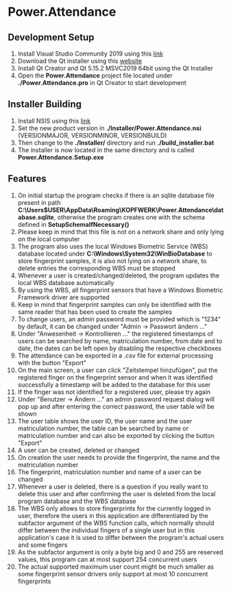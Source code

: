 # Power.Attendance

## Development Setup
1. Install Visual Studio Community 2019 using this [link](https://visualstudio.microsoft.com/de/vs/older-downloads/)
2. Download the Qt installer using this [website](https://www.qt.io/download)
3. Install Qt Creator and Qt 5.15.2 MSVC2019 64bit using the Qt Installer
4. Open the **Power.Attendance** project file located under **./Power.Attendance.pro** in Qt Creator to start development

## Installer Building
1. Install NSIS using this [link](https://nsis.sourceforge.io/Download)
2. Set the new product version in **./Installer/Power.Attendance.nsi** (VERSIONMAJOR, VERSIONMINOR, VERSIONBUILD)
3. Then change to the **./Installer/** directory and run **./build_installer.bat**
4. The installer is now located in the same directory and is called **Power.Attendance.Setup.exe**

## Features
1. On initial startup the program checks if there is an sqlite database file present in path **C:\Users\$USER\AppData\Roaming\KOPFWERK\Power.Attendance\database.sqlite**, otherwise the program creates one with the schema defined in **SetupSchemaIfNecessary()**
2. Please keep in mind that this file is not on a network share and only lying on the local computer
3. The program also uses the local Windows Biometric Service (WBS) database located under **C:\Windows\System32\WinBioDatabase** to store fingerprint samples, it is also not lying on a network share, to delete entries the corresponding WBS must be stopped
4. Whenever a user is created/changed/deleted, the program updates the local WBS database automatically
5. By using the WBS, all fingerprint sensors that have a Windows Biometric Framework driver are supported
6. Keep in mind that fingerprint samples can only be identified with the same reader that has been used to create the samples
7. To change users, an admin password must be provided which is "1234" by default, it can be changed under "Admin -> Passwort ändern ..."
8. Under "Anwesenheit -> Kontrollieren ..." the registered timestamps of users can be searched by name, matriculation number, from date and to date, the dates can be left open by disabling the respective checkboxes
9. The attendance can be exported in a .csv file for external processing with the button "Export"
10. On the main screen, a user can click "Zeitstempel hinzufügen", put the registered finger on the fingerprint sensor and when it was identified successfully a timestamp will be added to the database for this user
11. If the finger was not identified for a registered user, please try again
12. Under "Benutzer -> Ändern ..." an admin password request dialog will pop up and after entering the correct password, the user table will be shown
13. The user table shows the user ID, the user name and the user matriculation number, the table can be searched by name or matriculation number and can also be exported by clicking the button "Export"
14. A user can be created, deleted or changed
15. On creation the user needs to provide the fingerprint, the name and the matriculation number
16. The fingerprint, matriculation number and name of a user can be changed
17. Whenever a user is deleted, there is a question if you really want to delete this user and after confirming the user is deleted from the local program database and the WBS database
18. The WBS only allows to store fingerprints for the currently logged in user, therefore the users in this application are differentiated by the subfactor argument of the WBS function calls, which normally should differ between the individual fingers of a single user but in this application's case it is used to differ between the program's actual users and some fingers
19. As the subfactor argument is only a byte big and 0 and 255 are reserved values, this program can at most support 254 concurrent users
20. The actual supported maximum user count might be much smaller as some fingerprint sensor drivers only support at most 10 concurrent fingerprints